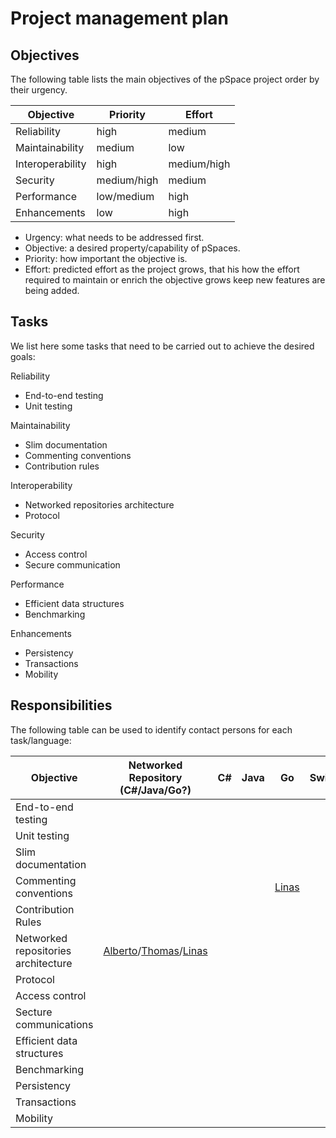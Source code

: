 # Project management plan

## Objectives

The following table lists the main objectives of the pSpace project order by their urgency.

| Objective | Priority | Effort |
| - | - | - |
| Reliability | high | medium|
| Maintainability |  medium | low |
| Interoperability | high | medium/high |
| Security | medium/high | medium |
| Performance | low/medium  | high |
| Enhancements | low | high |

* Urgency: what needs to be addressed first.
* Objective: a desired property/capability of pSpaces.
* Priority: how important the objective is.
* Effort: predicted effort as the project grows, that his how the effort required to maintain or enrich the objective grows keep new features are being added. 

## Tasks

We list here some tasks that need to be carried out to achieve the desired goals:

Reliability
* End-to-end testing
* Unit testing

Maintainability
* Slim documentation 
* Commenting conventions
* Contribution rules

Interoperability
* Networked repositories architecture
* Protocol

Security
* Access control
* Secure communication 

Performance
* Efficient data structures
* Benchmarking

Enhancements
* Persistency 
* Transactions 
* Mobility

## Responsibilities

The following table can be used to identify contact persons for each task/language:

| Objective | Networked Repository (C#/Java/Go?) | C# | Java | Go | Swift | TypeScript
| - | - | - | - |  - | - | - | 
| End-to-end testing | | | | | | |
| Unit testing | | | | | | |
| Slim documentation | | | | | | |
| Commenting conventions | | | | [Linas](https://github.com/luhac) | | |
| Contribution Rules | | | | | | |
| Networked repositories architecture | [Alberto](https://github.com/albertolluch)/[Thomas](https://github.com/Thomas58)/[Linas](https://github.com/luhac) | | | | | |
| Protocol | | | | | | |
| Access control | | | | | | |
| Secture communications | | | | | | |
| Efficient data structures | | | | | | |
| Benchmarking | | | | | | |
| Persistency | | | | | | |
| Transactions | | | | | | |
| Mobility | | | | | | |
